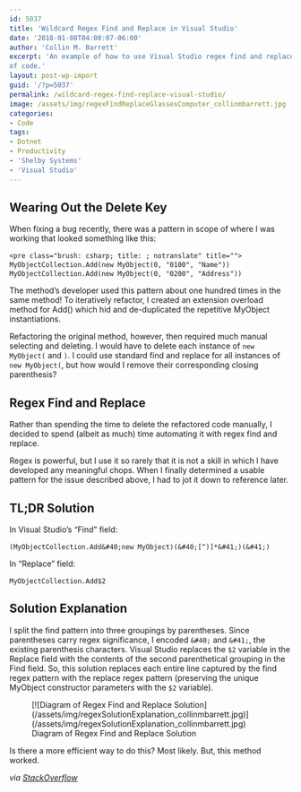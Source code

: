 ```yaml
---
id: 5037
title: 'Wildcard Regex Find and Replace in Visual Studio'
date: '2018-01-08T04:00:07-06:00'
author: 'Collin M. Barrett'
excerpt: 'An example of how to use Visual Studio regex find and replace with a wildcard to quickly refactor many lines
of code.'
layout: post-wp-import
guid: '/?p=5037'
permalink: /wildcard-regex-find-replace-visual-studio/
image: /assets/img/regexFindReplaceGlassesComputer_collinmbarrett.jpg
categories:
- Code
tags:
- Dotnet
- Productivity
- 'Shelby Systems'
- 'Visual Studio'
---
```


## Wearing Out the Delete Key

When fixing a bug recently, there was a pattern in scope of where I was working that looked something like this:

```
<pre class="brush: csharp; title: ; notranslate" title="">
MyObjectCollection.Add(new MyObject(0, "0100", "Name"))
MyObjectCollection.Add(new MyObject(0, "0200", "Address"))
```

The method’s developer used this pattern about one hundred times in the same method! To iteratively refactor, I created an extension overload method for Add() which hid and de-duplicated the repetitive MyObject instantiations.

Refactoring the original method, however, then required much manual selecting and deleting. I would have to delete each instance of `new MyObject(` and `)`. I could use standard find and replace for all instances of `new MyObject(`, but how would I remove their corresponding closing parenthesis?

## Regex Find and Replace

Rather than spending the time to delete the refactored code manually, I decided to spend (albeit as much) time automating it with regex find and replace.

Regex is powerful, but I use it so rarely that it is not a skill in which I have developed any meaningful chops. When I finally determined a usable pattern for the issue described above, I had to jot it down to reference later.

## TL;DR Solution

In Visual Studio’s “Find” field:

```
(MyObjectCollection.Add&#40;new MyObject)(&#40;[^)]*&#41;)(&#41;)

```

In “Replace” field:

```
MyObjectCollection.Add$2

```

## Solution Explanation

I split the find pattern into three groupings by parentheses. Since parentheses carry regex significance, I encoded `&#40;` and `&#41;`, the existing parenthesis characters. Visual Studio replaces the `$2` variable in the Replace field with the contents of the second parenthetical grouping in the Find field. So, this solution replaces each entire line captured by the find regex pattern with the replace regex pattern (preserving the unique MyObject constructor parameters with the `$2` variable).

<figure aria-describedby="caption-attachment-5773" class="wp-caption aligncenter" id="attachment_5773" style="width: 630px">[![Diagram of Regex Find and Replace Solution](/assets/img/regexSolutionExplanation_collinmbarrett.jpg)](/assets/img/regexSolutionExplanation_collinmbarrett.jpg)<figcaption class="wp-caption-text" id="caption-attachment-5773">Diagram of Regex Find and Replace Solution</figcaption></figure>

Is there a more efficient way to do this? Most likely. But, this method worked.

*via [StackOverflow](https://stackoverflow.com/questions/24135006/regex-that-match-any-character-inside-a-parenthesis/24135281)*